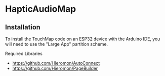# HapticAudioMap

Installation
------------

To install the TouchMap code on an ESP32 device with the Arduino IDE, you will need to use the "Large App" partition scheme.

Required Libraries
- https://github.com/Hieromon/AutoConnect
- https://github.com/Hieromon/PageBuilder

